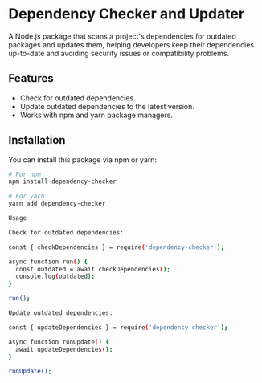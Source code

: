 # Dependency Checker and Updater

A Node.js package that scans a project's dependencies for outdated packages and updates them, helping developers keep their dependencies up-to-date and avoiding security issues or compatibility problems.

## Features

- Check for outdated dependencies.
- Update outdated dependencies to the latest version.
- Works with npm and yarn package managers.

## Installation

You can install this package via npm or yarn:

```bash
# For npm
npm install dependency-checker

# For yarn
yarn add dependency-checker

Usage

Check for outdated dependencies:

const { checkDependencies } = require('dependency-checker');

async function run() {
  const outdated = await checkDependencies();
  console.log(outdated);
}

run();

Update outdated dependencies:

const { updateDependencies } = require('dependency-checker');

async function runUpdate() {
  await updateDependencies();
}

runUpdate();

```
